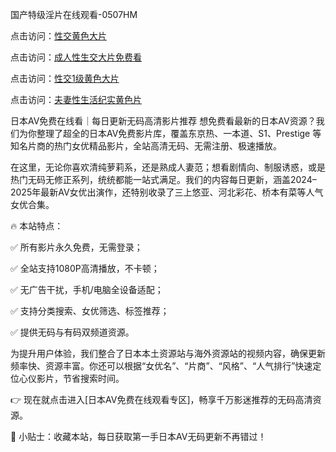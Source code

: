 国产特级淫片在线观看-0507HM

点击访问：<a href="https://cfad.pages.dev/">性交黄色大片</a>

点击访问：<a href="https://fdhf-454.pages.dev/">成人性生交大片免费看</a>

点击访问：<a href="https://tfda.pages.dev/">性交1级黄色大片</a>

点击访问：<a href="https://cfad.pages.dev/">夫妻性生活纪实黄色片</a>

日本AV免费在线看｜每日更新无码高清影片推荐
想免费看最新的日本AV资源？我们为你整理了超全的日本AV免费影片库，覆盖东京热、一本道、S1、Prestige 等知名片商的热门女优精品影片，全站高清无码、无需注册、极速播放。

在这里，无论你喜欢清纯萝莉系，还是熟成人妻范；想看剧情向、制服诱惑，或是热门无码无修正系列，统统都能一站式满足。我们的内容每日更新，涵盖2024–2025年最新AV女优出演作，还特别收录了三上悠亚、河北彩花、桥本有菜等人气女优合集。

🔥 本站特点：

✅ 所有影片永久免费，无需登录；

✅ 全站支持1080P高清播放，不卡顿；

✅ 无广告干扰，手机/电脑全设备适配；

✅ 支持分类搜索、女优筛选、标签推荐；

✅ 提供无码与有码双频道资源。

为提升用户体验，我们整合了日本本土资源站与海外资源站的视频内容，确保更新频率快、资源丰富。你还可以根据“女优名”、“片商”、“风格”、“人气排行”快速定位心仪影片，节省搜索时间。

👉 现在就点击进入[日本AV免费在线观看专区]，畅享千万影迷推荐的无码高清资源。

📌 小贴士：收藏本站，每日获取第一手日本AV无码更新不再错过！
<span style="display:none;">[Canonical link](https://github.com/sunni21358/419249 ）</span>
